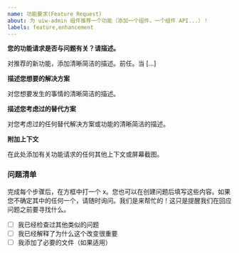 ```yaml
---
name: 功能要求(Feature Request)
about: 为 uiw-admin 组件推荐一个功能（添加一个组件，一个组件 API...）！
labels: feature,enhancement
---
```


**您的功能请求是否与问题有关？请描述。**

对推荐的新功能，添加清晰简洁的描述。前任。当 [...]

**描述您想要的解决方案**

对您想要发生的事情的清晰简洁的描述。

**描述您考虑过的替代方案**

对您考虑过的任何替代解决方案或功能的清晰简洁的描述。

**附加上下文**

在此处添加有关功能请求的任何其他上下文或屏幕截图。

### 问题清单

完成每个步骤后，在方框中打一个 x。您也可以在创建问题后填写这些内容。如果您不确定其中的任何一个，请随时询问。我们是来帮忙的！这只是提醒我们在回应问题之前要寻找什么。

- [ ] 我已经检查过其他类似的问题
- [ ] 我已经解释了为什么这个改变很重要
- [ ] 我添加了必要的文件（如果适用）